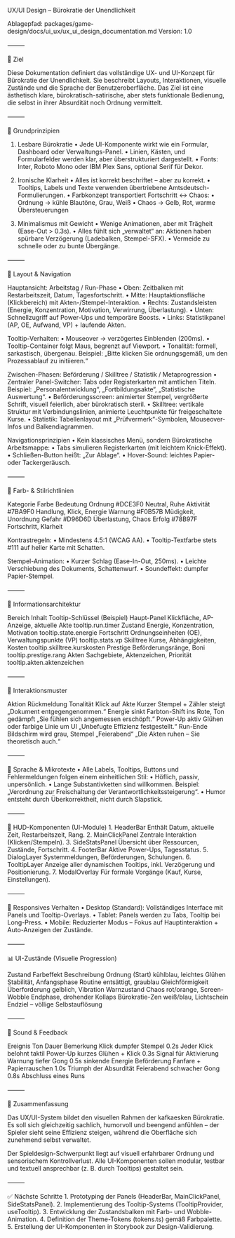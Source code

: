 UX/UI Design – Bürokratie der Unendlichkeit

Ablagepfad: packages/game-design/docs/ui_ux/ux_ui_design_documentation.md
Version: 1.0

⸻

🎯 Ziel

Diese Dokumentation definiert das vollständige UX- und UI-Konzept für Bürokratie der Unendlichkeit.
Sie beschreibt Layouts, Interaktionen, visuelle Zustände und die Sprache der Benutzeroberfläche.
Das Ziel ist eine ästhetisch klare, bürokratisch-satirische, aber stets funktionale Bedienung, die selbst in ihrer Absurdität noch Ordnung vermittelt.

⸻

🧩 Grundprinzipien

1. Lesbare Bürokratie
	•	Jede UI-Komponente wirkt wie ein Formular, Dashboard oder Verwaltungs-Panel.
	•	Linien, Kästen, und Formularfelder werden klar, aber überstrukturiert dargestellt.
	•	Fonts: Inter, Roboto Mono oder IBM Plex Sans, optional Serif für Dekor.

2. Ironische Klarheit
	•	Alles ist korrekt beschriftet – aber zu korrekt.
	•	Tooltips, Labels und Texte verwenden übertriebene Amtsdeutsch-Formulierungen.
	•	Farbkonzept transportiert Fortschritt ↔ Chaos:
	•	Ordnung → kühle Blautöne, Grau, Weiß
	•	Chaos → Gelb, Rot, warme Übersteuerungen

3. Minimalismus mit Gewicht
	•	Wenige Animationen, aber mit Trägheit (Ease-Out > 0.3s).
	•	Alles fühlt sich „verwaltet“ an: Aktionen haben spürbare Verzögerung (Ladebalken, Stempel-SFX).
	•	Vermeide zu schnelle oder zu bunte Übergänge.

⸻

🧭 Layout & Navigation

Hauptansicht: Arbeitstag / Run-Phase
	•	Oben: Zeitbalken mit Restarbeitszeit, Datum, Tagesfortschritt.
	•	Mitte: Hauptaktionsfläche (Klickbereich) mit Akten-/Stempel-Interaktion.
	•	Rechts: Zustandsleisten (Energie, Konzentration, Motivation, Verwirrung, Überlastung).
	•	Unten: Schnellzugriff auf Power-Ups und temporäre Boosts.
	•	Links: Statistikpanel (AP, OE, Aufwand, VP) + laufende Akten.

Tooltip-Verhalten:
	•	Mouseover → verzögertes Einblenden (200ms).
	•	Tooltip-Container folgt Maus, begrenzt auf Viewport.
	•	Tonalität: formell, sarkastisch, übergenau.
Beispiel: „Bitte klicken Sie ordnungsgemäß, um den Prozessablauf zu initiieren.“

Zwischen-Phasen: Beförderung / Skilltree / Statistik / Metaprogression
	•	Zentraler Panel-Switcher: Tabs oder Registerkarten mit amtlichen Titeln.
Beispiel: „Personalentwicklung“, „Fortbildungsakte“, „Statistische Auswertung“.
	•	Beförderungsscreen: animierter Stempel, vergrößerte Schrift, visuell feierlich, aber bürokratisch steril.
	•	Skilltree: vertikale Struktur mit Verbindungslinien, animierte Leuchtpunkte für freigeschaltete Kurse.
	•	Statistik: Tabellenlayout mit „Prüfvermerk“-Symbolen, Mouseover-Infos und Balkendiagrammen.

Navigationsprinzipien
	•	Kein klassisches Menü, sondern Bürokratische Arbeitsmappe:
	•	Tabs simulieren Registerkarten (mit leichtem Knick-Effekt).
	•	Schließen-Button heißt: „Zur Ablage“.
	•	Hover-Sound: leichtes Papier- oder Tackergeräusch.

⸻

🎨 Farb- & Stilrichtlinien

Kategorie	Farbe	Bedeutung
Ordnung	#DCE3F0	Neutral, Ruhe
Aktivität	#7BA9F0	Handlung, Klick, Energie
Warnung	#F0B57B	Müdigkeit, Unordnung
Gefahr	#D96D6D	Überlastung, Chaos
Erfolg	#78B97F	Fortschritt, Klarheit

Kontrastregeln:
	•	Mindestens 4.5:1 (WCAG AA).
	•	Tooltip-Textfarbe stets #111 auf heller Karte mit Schatten.

Stempel-Animation:
	•	Kurzer Schlag (Ease-In-Out, 250ms).
	•	Leichte Verschiebung des Dokuments, Schattenwurf.
	•	Soundeffekt: dumpfer Papier-Stempel.

⸻

🧠 Informationsarchitektur

Bereich	Inhalt	Tooltip-Schlüssel (Beispiel)
Haupt-Panel	Klickfläche, AP-Anzeige, aktuelle Akte	tooltip.run.timer
Zustand	Energie, Konzentration, Motivation	tooltip.state.energie
Fortschritt	Ordnungseinheiten (OE), Verwaltungspunkte (VP)	tooltip.stats.vp
Skilltree	Kurse, Abhängigkeiten, Kosten	tooltip.skilltree.kurskosten
Prestige	Beförderungsränge, Boni	tooltip.prestige.rang
Akten	Sachgebiete, Aktenzeichen, Priorität	tooltip.akten.aktenzeichen


⸻

🧩 Interaktionsmuster

Aktion	Rückmeldung	Tonalität
Klick auf Akte	Kurzer Stempel + Zähler steigt	„Dokument entgegengenommen.“
Energie sinkt	Farbton-Shift ins Rote, Ton gedämpft	„Sie fühlen sich angemessen erschöpft.“
Power-Up aktiv	Glühen oder farbige Linie um UI	„Unbefugte Effizienz festgestellt.“
Run-Ende	Bildschirm wird grau, Stempel „Feierabend“	„Die Akten ruhen – Sie theoretisch auch.“


⸻

💬 Sprache & Mikrotexte
	•	Alle Labels, Tooltips, Buttons und Fehlermeldungen folgen einem einheitlichen Stil:
	•	Höflich, passiv, unpersönlich.
	•	Lange Substantivketten sind willkommen.
Beispiel: „Verordnung zur Freischaltung der Verantwortlichkeitssteigerung“.
	•	Humor entsteht durch Überkorrektheit, nicht durch Slapstick.

⸻

🧩 HUD-Komponenten (UI-Module)
	1.	HeaderBar
Enthält Datum, aktuelle Zeit, Restarbeitszeit, Rang.
	2.	MainClickPanel
Zentrale Interaktion (Klicken/Stempeln).
	3.	SideStatsPanel
Übersicht über Ressourcen, Zustände, Fortschritt.
	4.	FooterBar
Aktive Power-Ups, Tagesstatus.
	5.	DialogLayer
Systemmeldungen, Beförderungen, Schulungen.
	6.	TooltipLayer
Anzeige aller dynamischen Tooltips, inkl. Verzögerung und Positionierung.
	7.	ModalOverlay
Für formale Vorgänge (Kauf, Kurse, Einstellungen).

⸻

🧩 Responsives Verhalten
	•	Desktop (Standard): Vollständiges Interface mit Panels und Tooltip-Overlays.
	•	Tablet: Panels werden zu Tabs, Tooltip bei Long-Press.
	•	Mobile: Reduzierter Modus – Fokus auf Hauptinteraktion + Auto-Anzeigen der Zustände.

⸻

📊 UI-Zustände (Visuelle Progression)

Zustand	Farbeffekt	Beschreibung
Ordnung (Start)	kühlblau, leichtes Glühen	Stabilität, Anfangsphase
Routine	entsättigt, graublau	Gleichförmigkeit
Überforderung	gelblich, Vibration	Warnzustand
Chaos	rot/orange, Screen-Wobble	Endphase, drohender Kollaps
Bürokratie-Zen	weiß/blau, Lichtschein	Endziel – völlige Selbstauflösung


⸻

🧩 Sound & Feedback

Ereignis	Ton	Dauer	Bemerkung
Klick	dumpfer Stempel	0.2s	Jeder Klick belohnt taktil
Power-Up	kurzes Glühen + Klick	0.3s	Signal für Aktivierung
Warnung	tiefer Gong	0.5s	sinkende Energie
Beförderung	Fanfare + Papierrauschen	1.0s	Triumph der Absurdität
Feierabend	schwacher Gong	0.8s	Abschluss eines Runs


⸻

🧾 Zusammenfassung

Das UX/UI-System bildet den visuellen Rahmen der kafkaesken Bürokratie.
Es soll sich gleichzeitig sachlich, humorvoll und beengend anfühlen – der Spieler sieht seine Effizienz steigen, während die Oberfläche sich zunehmend selbst verwaltet.

Der Spieldesign-Schwerpunkt liegt auf visuell erfahrbarer Ordnung und sensorischem Kontrollverlust.
Alle UI-Komponenten sollen modular, testbar und textuell ansprechbar (z. B. durch Tooltips) gestaltet sein.

⸻

✅ Nächste Schritte
	1.	Prototyping der Panels (HeaderBar, MainClickPanel, SideStatsPanel).
	2.	Implementierung des Tooltip-Systems (TooltipProvider, useTooltip).
	3.	Entwicklung der Zustandsbalken mit Farb- und Wobble-Animation.
	4.	Definition der Theme-Tokens (tokens.ts) gemäß Farbpalette.
	5.	Erstellung der UI-Komponenten in Storybook zur Design-Validierung.